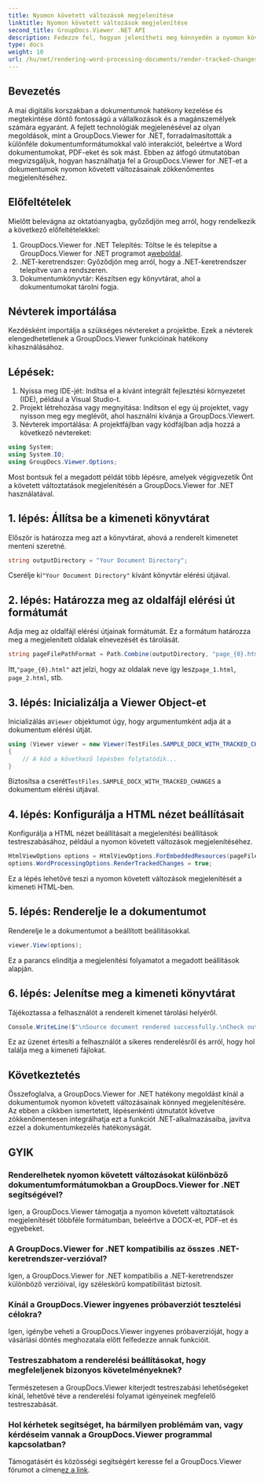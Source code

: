 ```yaml
---
title: Nyomon követett változások megjelenítése
linktitle: Nyomon követett változások megjelenítése
second_title: GroupDocs.Viewer .NET API
description: Fedezze fel, hogyan jelenítheti meg könnyedén a nyomon követett változásokat a dokumentumokban a GroupDocs.Viewer for .NET segítségével. Növelje dokumentumkezelésének hatékonyságát.
type: docs
weight: 10
url: /hu/net/rendering-word-processing-documents/render-tracked-changes/
---
```

## Bevezetés
A mai digitális korszakban a dokumentumok hatékony kezelése és megtekintése döntő fontosságú a vállalkozások és a magánszemélyek számára egyaránt. A fejlett technológiák megjelenésével az olyan megoldások, mint a GroupDocs.Viewer for .NET, forradalmasították a különféle dokumentumformátumokkal való interakciót, beleértve a Word dokumentumokat, PDF-eket és sok mást. Ebben az átfogó útmutatóban megvizsgáljuk, hogyan használhatja fel a GroupDocs.Viewer for .NET-et a dokumentumok nyomon követett változásainak zökkenőmentes megjelenítéséhez.
## Előfeltételek
Mielőtt belevágna az oktatóanyagba, győződjön meg arról, hogy rendelkezik a következő előfeltételekkel:
1. GroupDocs.Viewer for .NET Telepítés: Töltse le és telepítse a GroupDocs.Viewer for .NET programot a[weboldal](https://releases.groupdocs.com/viewer/net/).
2. .NET-keretrendszer: Győződjön meg arról, hogy a .NET-keretrendszer telepítve van a rendszeren.
3. Dokumentumkönyvtár: Készítsen egy könyvtárat, ahol a dokumentumokat tárolni fogja.

## Névterek importálása
Kezdésként importálja a szükséges névtereket a projektbe. Ezek a névterek elengedhetetlenek a GroupDocs.Viewer funkcióinak hatékony kihasználásához.
## Lépések:
1. Nyissa meg IDE-jét: Indítsa el a kívánt integrált fejlesztési környezetet (IDE), például a Visual Studio-t.
2. Projekt létrehozása vagy megnyitása: Indítson el egy új projektet, vagy nyisson meg egy meglévőt, ahol használni kívánja a GroupDocs.Viewert.
3. Névterek importálása: A projektfájlban vagy kódfájlban adja hozzá a következő névtereket:
```csharp
using System;
using System.IO;
using GroupDocs.Viewer.Options;
```

Most bontsuk fel a megadott példát több lépésre, amelyek végigvezetik Önt a követett változtatások megjelenítésén a GroupDocs.Viewer for .NET használatával.
## 1. lépés: Állítsa be a kimeneti könyvtárat
Először is határozza meg azt a könyvtárat, ahová a renderelt kimenetet menteni szeretné.
```csharp
string outputDirectory = "Your Document Directory";
```
 Cserélje ki`"Your Document Directory"` kívánt könyvtár elérési útjával.
## 2. lépés: Határozza meg az oldalfájl elérési út formátumát
Adja meg az oldalfájl elérési útjainak formátumát. Ez a formátum határozza meg a megjelenített oldalak elnevezését és tárolását.
```csharp
string pageFilePathFormat = Path.Combine(outputDirectory, "page_{0}.html");
```
 Itt,`"page_{0}.html"` azt jelzi, hogy az oldalak neve így lesz`page_1.html`, `page_2.html`, stb.
## 3. lépés: Inicializálja a Viewer Object-et
 Inicializálás a`Viewer` objektumot úgy, hogy argumentumként adja át a dokumentum elérési útját.
```csharp
using (Viewer viewer = new Viewer(TestFiles.SAMPLE_DOCX_WITH_TRACKED_CHANGES))
{
    // A kód a következő lépésben folytatódik...
}
```
 Biztosítsa a cserét`TestFiles.SAMPLE_DOCX_WITH_TRACKED_CHANGES` a dokumentum elérési útjával.
## 4. lépés: Konfigurálja a HTML nézet beállításait
Konfigurálja a HTML nézet beállításait a megjelenítési beállítások testreszabásához, például a nyomon követett változások megjelenítéséhez.
```csharp
HtmlViewOptions options = HtmlViewOptions.ForEmbeddedResources(pageFilePathFormat);
options.WordProcessingOptions.RenderTrackedChanges = true;
```
Ez a lépés lehetővé teszi a nyomon követett változások megjelenítését a kimeneti HTML-ben.
## 5. lépés: Renderelje le a dokumentumot
Renderelje le a dokumentumot a beállított beállításokkal.
```csharp
viewer.View(options);
```
Ez a parancs elindítja a megjelenítési folyamatot a megadott beállítások alapján.
## 6. lépés: Jelenítse meg a kimeneti könyvtárat
Tájékoztassa a felhasználót a renderelt kimenet tárolási helyéről.
```csharp
Console.WriteLine($"\nSource document rendered successfully.\nCheck output in {outputDirectory}.");
```
Ez az üzenet értesíti a felhasználót a sikeres renderelésről és arról, hogy hol találja meg a kimeneti fájlokat.

## Következtetés
Összefoglalva, a GroupDocs.Viewer for .NET hatékony megoldást kínál a dokumentumok nyomon követett változásainak könnyed megjelenítésére. Az ebben a cikkben ismertetett, lépésenkénti útmutatót követve zökkenőmentesen integrálhatja ezt a funkciót .NET-alkalmazásaiba, javítva ezzel a dokumentumkezelés hatékonyságát.
## GYIK
### Renderelhetek nyomon követett változásokat különböző dokumentumformátumokban a GroupDocs.Viewer for .NET segítségével?
Igen, a GroupDocs.Viewer támogatja a nyomon követett változtatások megjelenítését többféle formátumban, beleértve a DOCX-et, PDF-et és egyebeket.
### A GroupDocs.Viewer for .NET kompatibilis az összes .NET-keretrendszer-verzióval?
Igen, a GroupDocs.Viewer for .NET kompatibilis a .NET-keretrendszer különböző verzióival, így széleskörű kompatibilitást biztosít.
### Kínál a GroupDocs.Viewer ingyenes próbaverziót tesztelési célokra?
Igen, igénybe veheti a GroupDocs.Viewer ingyenes próbaverzióját, hogy a vásárlási döntés meghozatala előtt felfedezze annak funkcióit.
### Testreszabhatom a renderelési beállításokat, hogy megfeleljenek bizonyos követelményeknek?
Természetesen a GroupDocs.Viewer kiterjedt testreszabási lehetőségeket kínál, lehetővé téve a renderelési folyamat igényeinek megfelelő testreszabását.
### Hol kérhetek segítséget, ha bármilyen problémám van, vagy kérdéseim vannak a GroupDocs.Viewer programmal kapcsolatban?
 Támogatásért és közösségi segítségért keresse fel a GroupDocs.Viewer fórumot a címen[ez a link](https://forum.groupdocs.com/c/viewer/9).